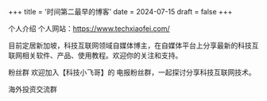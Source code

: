 +++
title = '时间第二最早的博客'
date = 2024-07-15
draft = false
+++

个人介绍
个人网站：https://www.techxiaofei.com/

目前定居新加坡，科技互联网领域自媒体博主，在自媒体平台上分享最新的科技互联网相关软件、产品、使用教程。欢迎你的关注和支持。

粉丝群
欢迎加入【科技小飞哥】的 电报粉丝群，一起探讨分享科技互联网技术。

海外投资交流群
